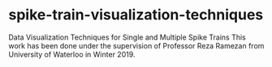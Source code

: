 # spike-train-visualization-techniques
Data Visualization Techniques for Single and Multiple Spike Trains
This work has been done under the supervision of Professor Reza Ramezan from University of Waterloo in Winter 2019.
